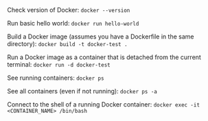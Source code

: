 Check version of Docker: `docker --version`

Run basic hello world: `docker run hello-world`

Build a Docker image (assumes you have a Dockerfile in the same directory): `docker build -t docker-test .`

Run a Docker image as a container that is detached from the current terminal: `docker run -d docker-test`

See running containers: `docker ps`

See all containers (even if not running): `docker ps -a`

Connect to the shell of a running Docker container: `docker exec -it <CONTAINER_NAME> /bin/bash`
